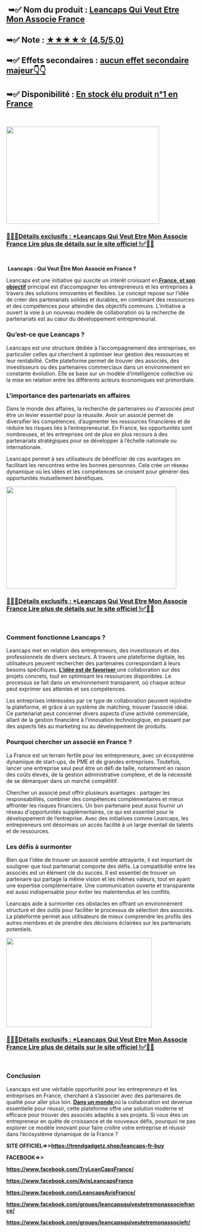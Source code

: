 <h2>&nbsp;➥✅&nbsp;<strong>Nom du produit :&nbsp;<a href="https://trendgadgetz.shop/leancaps-fr-buy">Leancaps Qui Veut Etre Mon Associe France</a></strong></h2>
<h2><strong>➥✅ Note&nbsp;:&nbsp;<a href="https://trendgadgetz.shop/leancaps-fr-buy">★★★★☆ (4,5/5,0)</a></strong></h2>
<h2><strong>➥✅ Effets secondaires&nbsp;:&nbsp;<a href="https://trendgadgetz.shop/leancaps-fr-buy">aucun effet secondaire majeur👇👇</a></strong></h2>
<h2><strong>➥✅ Disponibilit&eacute; :&nbsp;<a href="https://trendgadgetz.shop/leancaps-fr-buy">En stock &eacute;lu produit n&deg;1 en France</a></strong></h2>
<p>&nbsp;</p>
<div class="separator"><a href="https://trendgadgetz.shop/leancaps-fr-buy"><img src="https://blogger.googleusercontent.com/img/b/R29vZ2xl/AVvXsEjnszCSPEP2oAg0I7MYpR7yMTeu0joGRpxF12z50SobBxIwp6vZBKvhje2MHI8KnF_mu3zBn99ySqICUhJ2uP7f7PpxOshUJoH-PQcQ5a8vgv96UFhC4qmx33ONke8dxyJiUeIqnTyv8_FpAVrDSExkhSCIdFFTWEBnreys2ZDMvc3srPoy0sBGvgiKNIo/w405-h258/38265374_web1_M2-LeanCaps-Teaser---Copy.jpg" alt="" width="405" height="258" border="0" data-original-height="800" data-original-width="1280" /></a></div>
<h3><a href="https://trendgadgetz.shop/leancaps-fr-buy" target="_blank" rel="nofollow">🍁🍁✅D&eacute;tails exclusifs : *Leancaps Qui Veut Etre Mon Associe France Lire plus de d&eacute;tails sur le site officiel !✅🍁🍁</a></h3>
<p>&nbsp;</p>
<p>&nbsp;<strong data-end="52" data-start="0">Leancaps : Qui Veut &Ecirc;tre Mon Associ&eacute; en France ?</strong></p>
<p data-end="561" data-start="54">Leancaps est une initiative qui suscite un int&eacute;r&ecirc;t croissant en<strong><a href="https://www.facebook.com/TryLeanCapsFrance/">&nbsp;France, et son objectif</a></strong>&nbsp;principal est d&rsquo;accompagner les entrepreneurs et les entreprises &agrave; travers des solutions innovantes et flexibles. Le concept repose sur l&rsquo;id&eacute;e de cr&eacute;er des partenariats solides et durables, en combinant des ressources et des comp&eacute;tences pour atteindre des objectifs communs. L&rsquo;initiative a ouvert la voie &agrave; un nouveau mod&egrave;le de collaboration o&ugrave; la recherche de partenariats est au c&oelig;ur du d&eacute;veloppement entrepreneurial.</p>
<h3 data-end="591" data-start="563">Qu&rsquo;est-ce que Leancaps ?</h3>
<p data-end="1037" data-start="593">Leancaps est une structure d&eacute;di&eacute;e &agrave; l&rsquo;accompagnement des entreprises, en particulier celles qui cherchent &agrave; optimiser leur gestion des ressources et leur rentabilit&eacute;. Cette plateforme permet de trouver des associ&eacute;s, des investisseurs ou des partenaires commerciaux dans un environnement en constante &eacute;volution. Elle se base sur un mod&egrave;le d&rsquo;intelligence collective o&ugrave; la mise en relation entre les diff&eacute;rents acteurs &eacute;conomiques est primordiale.</p>
<h3 data-end="1084" data-start="1039">L'importance des partenariats en affaires</h3>
<p data-end="1534" data-start="1086">Dans le monde des affaires, la recherche de partenaires ou d'associ&eacute;s peut &ecirc;tre un levier essentiel pour la r&eacute;ussite. Avoir un associ&eacute; permet de diversifier les comp&eacute;tences, d&rsquo;augmenter les ressources financi&egrave;res et de r&eacute;duire les risques li&eacute;s &agrave; l&rsquo;entrepreneuriat. En France, les opportunit&eacute;s sont nombreuses, et les entreprises ont de plus en plus recours &agrave; des partenariats strat&eacute;giques pour se d&eacute;velopper &agrave; l&rsquo;&eacute;chelle nationale ou internationale.</p>
<p data-end="1787" data-start="1536">Leancaps permet &agrave; ses utilisateurs de b&eacute;n&eacute;ficier de ces avantages en facilitant les rencontres entre les bonnes personnes. Cela cr&eacute;e un r&eacute;seau dynamique o&ugrave; les id&eacute;es et les comp&eacute;tences se croisent pour g&eacute;n&eacute;rer des opportunit&eacute;s mutuellement b&eacute;n&eacute;fiques.</p>
<div class="separator"><a href="https://trendgadgetz.shop/leancaps-fr-buy"><img src="https://blogger.googleusercontent.com/img/b/R29vZ2xl/AVvXsEgDOXhuryMt2ILqdQq2vBCQR32ghyfD6T1AyEbePChOewkbLUd7r7L6y8S-SPirKr-Ms4mMsxqZSdK0z6l_fHMbLBFqIAwZTsBNGv7NR8nVacu2Av43kKzLDfVX4fKoNhF_F71_H9jPVu4wMy0O-yXDVMZHDdqzIV9QQYrJczgJDaxh4RYVhmsqzcSkndE/w451-h271/maxresdefault%20(2).jpg" alt="" width="451" height="271" border="0" data-original-height="720" data-original-width="1280" /></a></div>
<h3><a href="https://trendgadgetz.shop/leancaps-fr-buy" target="_blank" rel="nofollow">🍁🍁✅D&eacute;tails exclusifs : *Leancaps Qui Veut Etre Mon Associe France Lire plus de d&eacute;tails sur le site officiel !✅🍁🍁</a></h3>
<p>&nbsp;</p>
<h3 data-end="1822" data-start="1789">Comment fonctionne Leancaps ?</h3>
<p data-end="2292" data-start="1824">Leancaps met en relation des entrepreneurs, des investisseurs et des professionnels de divers secteurs. &Agrave; travers une plateforme digitale, les utilisateurs peuvent rechercher des partenaires correspondant &agrave; leurs besoins sp&eacute;cifiques.&nbsp;<strong><a href="https://www.facebook.com/AvisLeancapsFrance">L&rsquo;id&eacute;e est de favoriser&nbsp;</a></strong>une collaboration sur des projets concrets, tout en optimisant les ressources disponibles. Le processus se fait dans un environnement transparent, o&ugrave; chaque acteur peut exprimer ses attentes et ses comp&eacute;tences.</p>
<p data-end="2656" data-start="2294">Les entreprises int&eacute;ress&eacute;es par ce type de collaboration peuvent rejoindre la plateforme, et gr&acirc;ce &agrave; un syst&egrave;me de matching, trouver l&rsquo;associ&eacute; id&eacute;al. Ce partenariat peut concerner divers aspects d&rsquo;une activit&eacute; commerciale, allant de la gestion financi&egrave;re &agrave; l&rsquo;innovation technologique, en passant par des aspects li&eacute;s au marketing ou au d&eacute;veloppement de produits.</p>
<h3 data-end="2702" data-start="2658">Pourquoi chercher un associ&eacute; en France ?</h3>
<p data-end="3043" data-start="2704">La France est un terrain fertile pour les entrepreneurs, avec un &eacute;cosyst&egrave;me dynamique de start-ups, de PME et de grandes entreprises. Toutefois, lancer une entreprise seul peut &ecirc;tre un d&eacute;fi de taille, notamment en raison des co&ucirc;ts &eacute;lev&eacute;s, de la gestion administrative complexe, et de la n&eacute;cessit&eacute; de se d&eacute;marquer dans un march&eacute; comp&eacute;titif.</p>
<p data-end="3487" data-start="3045">Chercher un associ&eacute; peut offrir plusieurs avantages : partager les responsabilit&eacute;s, combiner des comp&eacute;tences compl&eacute;mentaires et mieux affronter les risques financiers. Un bon partenaire peut aussi fournir un r&eacute;seau d'opportunit&eacute;s suppl&eacute;mentaires, ce qui est essentiel pour le d&eacute;veloppement de l&rsquo;entreprise. Avec des initiatives comme Leancaps, les entrepreneurs ont d&eacute;sormais un acc&egrave;s facilit&eacute; &agrave; un large &eacute;ventail de talents et de ressources.</p>
<h3 data-end="3514" data-start="3489">Les d&eacute;fis &agrave; surmonter</h3>
<p data-end="3955" data-start="3516">Bien que l&rsquo;id&eacute;e de trouver un associ&eacute; semble attrayante, il est important de souligner que tout partenariat comporte des d&eacute;fis. La compatibilit&eacute; entre les associ&eacute;s est un &eacute;l&eacute;ment cl&eacute; du succ&egrave;s. Il est essentiel de trouver un partenaire qui partage la m&ecirc;me vision et les m&ecirc;mes valeurs, tout en ayant une expertise compl&eacute;mentaire. Une communication ouverte et transparente est aussi indispensable pour &eacute;viter les malentendus et les conflits.</p>
<p data-end="4263" data-start="3957">Leancaps aide &agrave; surmonter ces obstacles en offrant un environnement structur&eacute; et des outils pour faciliter le processus de s&eacute;lection des associ&eacute;s. La plateforme permet aux utilisateurs de mieux comprendre les profils des autres membres et de prendre des d&eacute;cisions &eacute;clair&eacute;es sur les partenariats potentiels.</p>
<div class="separator"><a href="https://trendgadgetz.shop/leancaps-fr-buy"><img src="https://blogger.googleusercontent.com/img/b/R29vZ2xl/AVvXsEi0iqOiNqOupZ8Ar4hPsryU_6HucMFTWx7yyM0nlF0_Rcaq5LHt5tyob4rqj2b0RG2Luj7mPnI_RyERjQquUhI8eR1ZwFdwJc3uPqEyZSqb6VgrHHi7Ww_hnZj07GCDbxdj4tAoEpWHN3SQyAnrJtSfRHkPeIP9AfwHhvhX6Vhs5BSwtCQqWrk9vVBMS-Q/w386-h237/474903750_122101598366744070_3076008432127359165_n.jpg" alt="" width="386" height="237" border="0" data-original-height="600" data-original-width="960" /></a></div>
<h3><a href="https://trendgadgetz.shop/leancaps-fr-buy" target="_blank" rel="nofollow">🍁🍁✅D&eacute;tails exclusifs : *Leancaps Qui Veut Etre Mon Associe France Lire plus de d&eacute;tails sur le site officiel !✅🍁🍁</a></h3>
<p>&nbsp;</p>
<h3 data-end="4279" data-start="4265">Conclusion</h3>
<p data-end="4834" data-is-last-node="" data-is-only-node="" data-start="4281">Leancaps est une v&eacute;ritable opportunit&eacute; pour les entrepreneurs et les entreprises en France, cherchant &agrave; s&rsquo;associer avec des partenaires de qualit&eacute; pour aller plus loin.&nbsp;<strong><a href="https://www.facebook.com/LeancapsAvisFrance/">Dans un monde&nbsp;</a></strong>o&ugrave; la collaboration est devenue essentielle pour r&eacute;ussir, cette plateforme offre une solution moderne et efficace pour trouver des associ&eacute;s adapt&eacute;s &agrave; ses projets. Si vous &ecirc;tes un entrepreneur en qu&ecirc;te de croissance et de nouveaux d&eacute;fis, pourquoi ne pas explorer ce mod&egrave;le innovant pour faire cro&icirc;tre votre entreprise et r&eacute;ussir dans l&rsquo;&eacute;cosyst&egrave;me dynamique de la France ?</p>
<p><strong>SITE OFFICIEL=&gt;&gt;<a href="https://trendgadgetz.shop/leancaps-fr-buy">https://trendgadgetz.shop/leancaps-fr-buy</a></strong></p>
<p><strong>FACEBOOK=&gt;&gt;</strong></p>
<p><strong><a href="https://www.facebook.com/TryLeanCapsFrance/">https://www.facebook.com/TryLeanCapsFrance/</a></strong></p>
<p><strong><a href="https://www.facebook.com/AvisLeancapsFrance">https://www.facebook.com/AvisLeancapsFrance</a></strong></p>
<p><strong><a href="https://www.facebook.com/LeancapsAvisFrance/">https://www.facebook.com/LeancapsAvisFrance/</a></strong></p>
<p><strong><a href="https://www.facebook.com/groups/leancapsquiveutetremonassociefrance/">https://www.facebook.com/groups/leancapsquiveutetremonassociefrance/</a></strong></p>
<p><strong><a href="https://www.facebook.com/groups/leancapsquiveutetremonassociefr/">https://www.facebook.com/groups/leancapsquiveutetremonassociefr/</a></strong></p>
